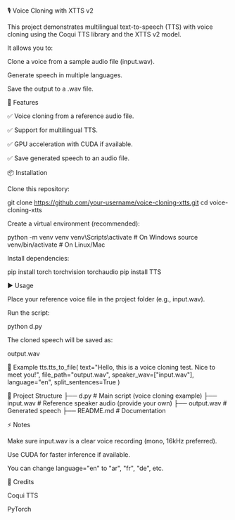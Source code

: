 🎙️ Voice Cloning with XTTS v2

This project demonstrates multilingual text-to-speech (TTS) with voice cloning using the Coqui TTS
 library and the XTTS v2 model.

It allows you to:

Clone a voice from a sample audio file (input.wav).

Generate speech in multiple languages.

Save the output to a .wav file.

🚀 Features

✅ Voice cloning from a reference audio file.

✅ Support for multilingual TTS.

✅ GPU acceleration with CUDA if available.

✅ Save generated speech to an audio file.

📦 Installation

Clone this repository:

git clone https://github.com/your-username/voice-cloning-xtts.git
cd voice-cloning-xtts


Create a virtual environment (recommended):

python -m venv venv
venv\Scripts\activate   # On Windows
source venv/bin/activate   # On Linux/Mac


Install dependencies:

pip install torch torchvision torchaudio
pip install TTS

▶️ Usage

Place your reference voice file in the project folder (e.g., input.wav).

Run the script:

python d.py


The cloned speech will be saved as:

output.wav

📝 Example
tts.tts_to_file(
    text="Hello, this is a voice cloning test. Nice to meet you!",
    file_path="output.wav",
    speaker_wav=["input.wav"],
    language="en",
    split_sentences=True
)

📂 Project Structure
├── d.py              # Main script (voice cloning example)
├── input.wav         # Reference speaker audio (provide your own)
├── output.wav        # Generated speech
├── README.md         # Documentation

⚡ Notes

Make sure input.wav is a clear voice recording (mono, 16kHz preferred).

Use CUDA for faster inference if available.

You can change language="en" to "ar", "fr", "de", etc.

🤝 Credits

Coqui TTS

PyTorch
